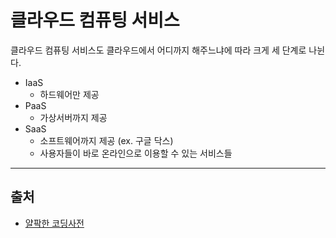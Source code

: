 # 클라우드 컴퓨팅 서비스

클라우드 컴퓨팅 서비스도 클라우드에서 어디까지 해주느냐에 따라 크게 세 단계로 나뉜다.

* IaaS
  * 하드웨어만 제공
* PaaS
  * 가상서버까지 제공
* SaaS
  * 소프트웨어까지 제공 (ex. 구글 닥스)
  * 사용자들이 바로 온라인으로 이용할 수 있는 서비스들



----

## 출처

* [얄팍한 코딩사전](https://www.youtube.com/watch?v=IH7mUwunzlo)